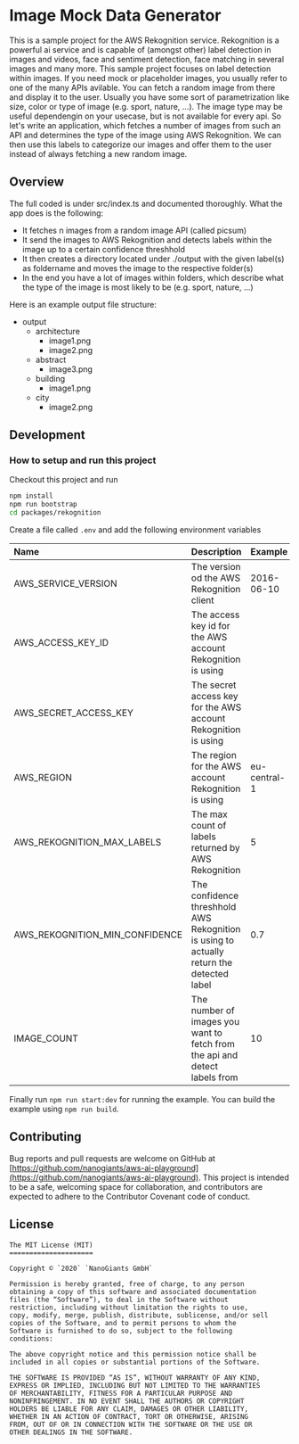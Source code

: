 # Image Mock Data Generator
<!-- section: Introduction -->
<!-- Describe briefly what your software is. What problem does it solve? At what target audience is it aimed? -->

This is a sample project for the AWS Rekognition service. Rekognition is a powerful ai service and is capable of (amongst other) label detection in images and videos, face and sentiment detection, face matching in several images and many more. This sample project focuses on label detection within images. If you need mock or placeholder images, you usually refer to one of the many APIs avilable. You can fetch a random image from there and display it to the user. Usually you have some sort of parametrization like size, color or type of image (e.g. sport, nature, ...). The image type may be useful dependengin on your usecase, but is not available for every api. So let's write an application, which fetches a number of images from such an API and determines the type of the image using AWS Rekognition. We can then use this labels to categorize our images and offer them to the user instead of always fetching a new random image.

## Overview
<!-- section: Overview -->
<!-- Give an architectural overview of your software. Is is interesting for other developers, who wants to catch on and want to developer features or fix bugs of your software. Do not go into too much detail. There are other documents for this. -->
The full coded is under src/index.ts and documented thoroughly. What the app does is the following:

* It fetches n images from a random image API (called picsum)
* It send the images to AWS Rekognition and detects labels within the image up to a certain confidence threshhold
* It then creates a directory located under ./output with the given label(s) as foldername and moves the image to the respective folder(s)
* In the end you have a lot of images within folders, which describe what the type of the image is most likely to be (e.g. sport, nature, ...)

Here is an example output file structure:

* output
  * architecture
    * image1.png
    * image2.png
  * abstract
    * image3.png
  * building
    * image1.png
  * city
    * image2.png

## Development
<!-- section: Development -->
<!-- If you software is developed within a team you shhould include this section. Describe how to setup thhe project. Include dependencies, conventions and other things to know in order to start developing. In short: After reading this section everyone should be able to develop this piece of software. -->
<!--
Possible subsections

### How to setup and run this project
### Commit messages
### How to publish a release
### Tests
-->
### How to setup and run this project
Checkout this project and run 

```bash
npm install
npm run bootstrap
cd packages/rekognition
```

Create a file called `.env` and add the following environment variables

| Name                           | Description                                                                              | Example      |
| :----------------------------- | :--------------------------------------------------------------------------------------- | :----------- |
| AWS_SERVICE_VERSION            | The version od the AWS Rekognition client                                                | 2016-06-10   |
| AWS_ACCESS_KEY_ID              | The access key id for the AWS account Rekognition is using                               |              |
| AWS_SECRET_ACCESS_KEY          | The secret access key for the AWS account Rekognition is using                           |              |
| AWS_REGION                     | The region for the AWS account Rekognition is using                                      | eu-central-1 |
| AWS_REKOGNITION_MAX_LABELS     | The max count of labels returned by AWS Rekognition                                      | 5            |
| AWS_REKOGNITION_MIN_CONFIDENCE | The confidence threshhold AWS Rekognition is using to actually return the detected label | 0.7          |
| IMAGE_COUNT                    | The number of images you want to fetch from the api and detect labels from               | 10           |

Finally run `npm run start:dev` for running the example. You can build the example using `npm run build`.

## Contributing
<!-- section: Contributing -->
<!-- Describe what action one should take in order to contribute. Does a certain styleguide has to be adhered. How can one apply changes (i.e. push vs. pull request)? -->
Bug reports and pull requests are welcome on GitHub at [https://github.com/nanogiants/aws-ai-playground](https://github.com/nanogiants/aws-ai-playground). This project is intended to be a safe, welcoming space for collaboration, and contributors are expected to adhere to the Contributor Covenant code of conduct.

## License
<!-- section: License -->
<!-- Describe the license under which your software is published. Note that an unlicensed piece of software is most likely never used. So do not skip tihs part! -->
```
The MIT License (MIT)
=====================

Copyright © `2020` `NanoGiants GmbH`

Permission is hereby granted, free of charge, to any person
obtaining a copy of this software and associated documentation
files (the “Software”), to deal in the Software without
restriction, including without limitation the rights to use,
copy, modify, merge, publish, distribute, sublicense, and/or sell
copies of the Software, and to permit persons to whom the
Software is furnished to do so, subject to the following
conditions:

The above copyright notice and this permission notice shall be
included in all copies or substantial portions of the Software.

THE SOFTWARE IS PROVIDED “AS IS”, WITHOUT WARRANTY OF ANY KIND,
EXPRESS OR IMPLIED, INCLUDING BUT NOT LIMITED TO THE WARRANTIES
OF MERCHANTABILITY, FITNESS FOR A PARTICULAR PURPOSE AND
NONINFRINGEMENT. IN NO EVENT SHALL THE AUTHORS OR COPYRIGHT
HOLDERS BE LIABLE FOR ANY CLAIM, DAMAGES OR OTHER LIABILITY,
WHETHER IN AN ACTION OF CONTRACT, TORT OR OTHERWISE, ARISING
FROM, OUT OF OR IN CONNECTION WITH THE SOFTWARE OR THE USE OR
OTHER DEALINGS IN THE SOFTWARE.
```